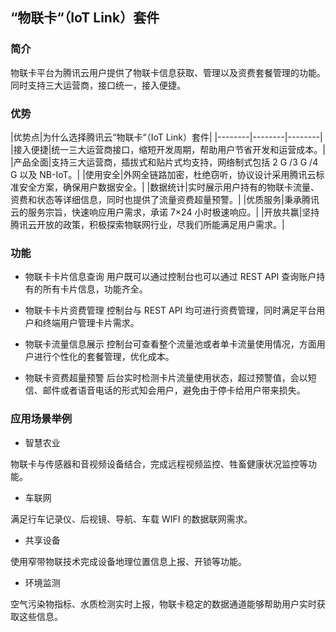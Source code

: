 ## “物联卡“（IoT Link）套件
### 简介
物联卡平台为腾讯云用户提供了物联卡信息获取、管理以及资费套餐管理的功能。同时支持三大运营商，接口统一，接入便捷。

### 优势

|优势点|为什么选择腾讯云“物联卡“（IoT Link）套件|
|--------|--------|--------|
|接入便捷|统一三大运营商接口，缩短开发周期，帮助用户节省开发和运营成本。|
|产品全面|支持三大运营商，插拔式和贴片式均支持，网络制式包括 2 G /3 G /4 G 以及 NB-IoT。|
|使用安全|外网全链路加密，杜绝窃听，协议设计采用腾讯云标准安全方案，确保用户数据安全。|
|数据统计|实时展示用户持有的物联卡流量、资费和状态等详细信息，同时也提供了流量资费超量预警。|
|优质服务|秉承腾讯云的服务宗旨，快速响应用户需求，承诺 7×24 小时极速响应。|
|开放共赢|坚持腾讯云开放的政策，积极探索物联网行业，尽我们所能满足用户需求。|

### 功能
- 物联卡卡片信息查询 
用户既可以通过控制台也可以通过 REST API 查询账户持有的所有卡片信息，功能齐全。

- 物联卡卡片资费管理
控制台与 REST API 均可进行资费管理，同时满足平台用户和终端用户管理卡片需求。

- 物联卡流量信息展示 
控制台可查看整个流量池或者单卡流量使用情况，方面用户进行个性化的套餐管理，优化成本。

- 物联卡资费超量预警 
后台实时检测卡片流量使用状态，超过预警值，会以短信、邮件或者语音电话的形式知会用户，避免由于停卡给用户带来损失。 

### 应用场景举例
- 智慧农业

物联卡与传感器和音视频设备结合，完成远程视频监控、牲畜健康状况监控等功能。

- 车联网

满足行车记录仪、后视镜、导航、车载 WIFI 的数据联网需求。

- 共享设备

使用窄带物联技术完成设备地理位置信息上报、开锁等功能。

- 环境监测

空气污染物指标、水质检测实时上报，物联卡稳定的数据通道能够帮助用户实时获取这些信息。